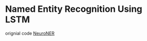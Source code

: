 # Named Entity Recognition Using LSTM
orignial code [NeuroNER](https://github.com/Franck-Dernoncourt/NeuroNER)

